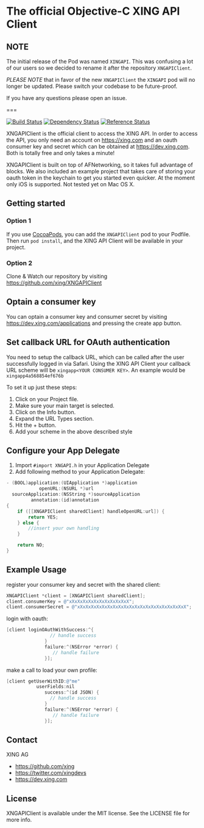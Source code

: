 #  The official Objective-C XING API Client

## NOTE

The initial release of the Pod was named `XINGAPI`. This was confusing a lot of our users so we decided to rename it after the repository `XNGAPIClient`.

*PLEASE NOTE* that in favor of the new `XNGAPIClient` the `XINGAPI` pod will no longer be updated. Please switch your codebase to be future-proof.

If you have any questions please open an issue.

===

[![Build Status](https://travis-ci.org/xing/XNGAPIClient.svg?branch=master)](https://travis-ci.org/xing/XNGAPIClient) [![Dependency Status](https://www.versioneye.com/objective-c/xngapiclient/badge.svg)](https://www.versioneye.com/objective-c/xngapiclient)
[![Reference Status](https://www.versioneye.com/objective-c/xngapiclient/reference_badge.svg)](https://www.versioneye.com/objective-c/xngapiclient/references)

XNGAPIClient is the official client to access the XING API. In order to access the API, you only need an account on https://xing.com and an oauth consumer key and secret which can be obtained at https://dev.xing.com. Both is totally free and only takes a minute!

XNGAPIClient is built on top of AFNetworking, so it takes full advantage of blocks. We also included an example project that takes care of storing your oauth token in the keychain to get you started even quicker. At the moment only iOS is supported. Not tested yet on Mac OS X.

## Getting started

### Option 1
If you use [CocoaPods](http://cocoapods.org), you can add the ```XNGAPIClient``` pod to your Podfile. Then run ```pod install```, and the XING API Client will be available in your project.

### Option 2
Clone & Watch our repository by visiting https://github.com/xing/XNGAPIClient

## Optain a consumer key
You can optain a consumer key and consumer secret by visiting https://dev.xing.com/applications and pressing the create app button.

## Set callback URL for OAuth authentication
You need to setup the callback URL, which can be called after the user successfully logged in via Safari. Using the XING API Client your callback URL scheme will be ```xingapp<YOUR CONSUMER KEY>```. An example would be ```xingapp4a568854ef676b```

To set it up just these steps:

1. Click on your Project file.
2. Make sure your main target is selected.
3. Click on the Info button.
4. Expand the URL Types section.
5. Hit the + button.
6. Add your scheme in the above described style

## Configure your App Delegate

1. Import ```#import XNGAPI.h``` in your Application Delegate
2. Add following method to your Application Delegate:
``` objective-c
- (BOOL)application:(UIApplication *)application
            openURL:(NSURL *)url
  sourceApplication:(NSString *)sourceApplication
         annotation:(id)annotation
{
    if ([[XNGAPIClient sharedClient] handleOpenURL:url]) {
        return YES;
    } else {
        //insert your own handling
    }

    return NO;
}
```

## Example Usage

register your consumer key and secret with the shared client:

``` objective-c
XNGAPIClient *client = [XNGAPIClient sharedClient];
client.consumerKey = @"xXxXxXxXxXxXxXxXxXxXxX";
client.consumerSecret = @"xXxXxXxXxXxXxXxXxXxXxXxXxXxXxXxXxXxXxXxX";
```

login with oauth:

``` objective-c
[client loginOAuthWithSuccess:^{
			 	// handle success
			  }
              failure:^(NSError *error) {
			 	 // handle failure
			  }];
```

make a call to load your own profile:

``` objective-c
[client getUserWithID:@"me"
           userFields:nil
              success:^(id JSON) {
			 	// handle success
			  }
              failure:^(NSError *error) {
			 	 // handle failure
			  }];
```

## Contact

XING AG

- https://github.com/xing
- https://twitter.com/xingdevs
- https://dev.xing.com

## License

XNGAPIClient is available under the MIT license. See the LICENSE file for more info.

